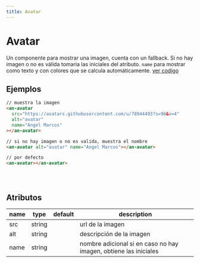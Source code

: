 ```yaml
---
title: Avatar
---
```


<script setup>
import Examples from '../share/Example.vue'
</script>

# Avatar

Un componente para mostrar una imagen, cuenta con un fallback. Si no hay imagen o no es válida tomaría las iniciales del atributo. `name` para mostrar como texto y con colores que se calcula automáticamente. [ver codigo](https://github.com/angelMarcosCastilla/custon-web-components/blob/main/web/public/Avatar.js)

## Ejemplos

```html
// muestra la imagen
<an-avatar
  src="https://avatars.githubusercontent.com/u/78944493?s=96&v=4"
  alt="avatar"
  name="Angel Marcos"
></an-avatar>

// si no hay imagen o no es valida, muestra el nombre
<an-avatar alt="avatar" name="Angel Marcos"></an-avatar>

// por defecto
<an-avatar></an-avatar>
```

<ClientOnly>
  <Examples  url="Avatar.js" >
    <div style="display: flex; flex-direction: row; gap: 20px;">
    <an-avatar
  src="https://avatars.githubusercontent.com/u/78944493?s=96&v=4"
  alt="avatar"
  name="Angel Marcos"
></an-avatar>

<an-avatar alt="avatar" name="Angel Marcos"></an-avatar>

<an-avatar></an-avatar>
</div>
</Examples>
</ClientOnly>

## Atributos

| name | type   | default | description                                                      |
| ---- | ------ | ------- | ---------------------------------------------------------------- |
| src  | string |         | url de la imagen                                                 |
| alt  | string |         | descripción de la imagen                                         |
| name | string |         | nombre adicional si en caso no hay imagen, obtiene las iniciales |
